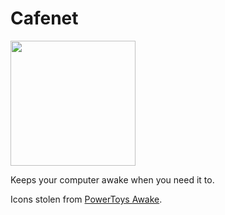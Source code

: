 # Cafenet

<a href="https://apps.microsoft.com/detail/9n1sscrk3wl5?mode=direct">
	<img src="https://get.microsoft.com/images/en%20dark.svg" width="200"/>
</a>

Keeps your computer awake when you need it to.

Icons stolen from [PowerToys Awake](https://github.com/microsoft/PowerToys).
